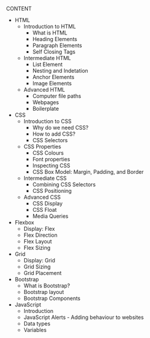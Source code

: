CONTENT

- HTML
  - Introduction to HTML
    - What is HTML
    - Heading Elements
    - Paragraph Elements
    - Self Closing Tags
  - Intermediate HTML
    - List Element
    - Nesting and Indetation
    - Anchor Elements
    - Image Elements
  - Advanced HTML
    - Computer file paths
    - Webpages
    - Boilerplate
- CSS
  - Introduction to CSS
    - Why do we need CSS?
    - How to add CSS?
    - CSS Selectors
  - CSS Properties
    - CSS Colours
    - Font properties
    - Inspecting CSS
    - CSS Box Model: Margin, Padding, and Border
  - Intermediate CSS
    - Combining CSS Selectors
    - CSS Positioning
  - Advanced CSS
    - CSS Display
    - CSS Float
    - Media Queries
- Flexbox
  - Display: Flex
  - Flex Direction
  - Flex Layout
  - Flex Sizing
- Grid
  - Display: Grid
  - Grid Sizing
  - Grid Placement
- Bootstrap
  - What is Bootstrap?
  - Bootstrap layout
  - Bootstrap Components
- JavaScript
  - Introduction
  - JavaScript Alerts - Adding behaviour to websites
  - Data types
  - Variables
